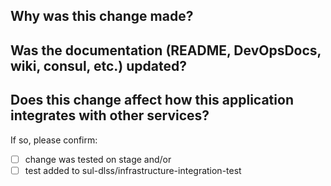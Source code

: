 ## Why was this change made?



## Was the documentation (README, DevOpsDocs, wiki, consul, etc.) updated?




## Does this change affect how this application integrates with other services?

If so, please confirm:
- [ ] change was tested on stage    and/or
- [ ] test added to sul-dlss/infrastructure-integration-test

